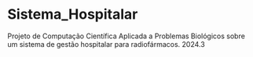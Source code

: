# Sistema_Hospitalar
Projeto de Computação Científica Aplicada a Problemas Biológicos sobre um sistema de gestão hospitalar para radiofármacos. 2024.3
